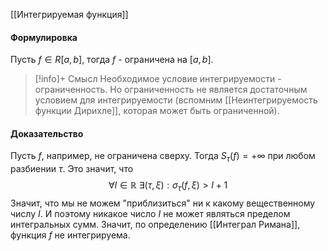 
[[Интегрируемая функция]]

#### Формулировка
Пусть $f \in R[a,b]$, тогда $f$ - ограничена на $[a,b]$.

>[!info]+ Смысл
>Необходимое условие интегрируемости - ограниченность. Но ограниченность не является достаточным условием для интегрируемости (вспомним [[Неинтегрируемость функции Дирихле]], которая может быть ограниченной).
#### Доказательство
Пусть $f$, например, не ограничена сверху. Тогда $S_\tau(f) = +\infty$  при любом разбиении $\tau$.
Это значит, что $$\forall I \in \mathbb R\ \exists (\tau,\xi) : \sigma_\tau(f,\xi) > I + 1$$
Значит, что мы не можем "приблизиться" ни к какому вещественному числу $I$.  И поэтому никакое число $I$ не может являться пределом интегральных сумм. Значит, по определению [[Интеграл Римана]], функция $f$ не интегрируема.
